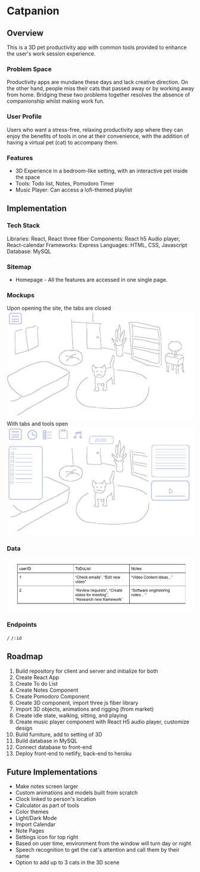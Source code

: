 # Catpanion

## Overview

This is a 3D pet productivity app with common tools provided to enhance the user's work session experience.

### Problem Space

Productivity apps are mundane these days and lack creative direction. On the other hand, people miss their cats that passed away or by working away from home. Bridging these two problems together resolves the absence of companionship whilst making work fun.

### User Profile

Users who want a stress-free, relaxing productivity app where they can enjoy the benefits of tools in one at their convenience, with the addition of having a virtual pet (cat) to accompany them.

### Features

- 3D Experience in a bedroom-like setting, with an interactive pet inside the space
- Tools: Todo list, Notes, Pomodoro Timer
- Music Player: Can access a lofi-themed playlist

## Implementation

### Tech Stack

Libraries: React, React three fiber
Components: React h5 Audio player, React-calendar
Frameworks: Express
Languages: HTML, CSS, Javascript
Database: MySQL

### Sitemap

- Homepage - All the features are accessed in one single page.

### Mockups

Upon opening the site, the tabs are closed
![](assets/images/mockup_1.jpg)
With tabs and tools open
![](assets/images/mockup_2.jpg)

### Data

![](/assets/images/mockup_datatable.png)

### Endpoints

`/`
`/:id`

## Roadmap

1. Build repository for client and server and initialize for both
2. Create React App
3. Create To do List
4. Create Notes Component
5. Create Pomodoro Component
6. Create 3D component, import three js fiber library
7. Import 3D objects, animations and rigging (from market)
8. Create idle state, walking, sitting, and playing
9. Create music player component with React H5 audio player, customize design
10. Build furniture, add to setting of 3D
11. Build database in MySQL
12. Connect database to front-end
13. Deploy front-end to netlify, back-end to heroku

## Future Implementations

- Make notes screen larger
- Custom animations and models built from scratch
- Clock linked to person's location
- Calculator as part of tools
- Color themes
- Light/Dark Mode
- Import Calendar
- Note Pages
- Settings icon for top right
- Based on user time, environment from the window will turn day or night
- Speech recognition to get the cat's attention and call them by their name
- Option to add up to 3 cats in the 3D scene
